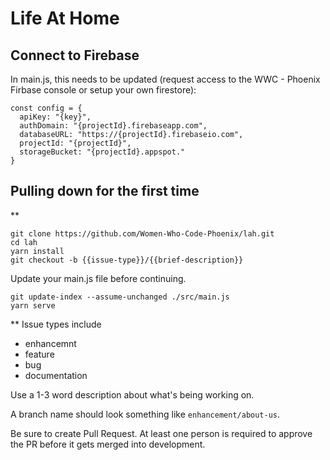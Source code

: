 # Life At Home

## Connect to Firebase
In main.js, this needs to be updated (request access to the WWC - Phoenix Firbase console or setup your own firestore):

```
const config = {
  apiKey: "{key}",
  authDomain: "{projectId}.firebaseapp.com",
  databaseURL: "https://{projectId}.firebaseio.com",
  projectId: "{projectId}",
  storageBucket: "{projectId}.appspot."
}
```

## Pulling down for the first time
**
```
git clone https://github.com/Women-Who-Code-Phoenix/lah.git
cd lah
yarn install
git checkout -b {{issue-type}}/{{brief-description}}
```

Update your main.js file before continuing.

```
git update-index --assume-unchanged ./src/main.js
yarn serve
```

**
Issue types include
- enhancemnt
- feature
- bug
- documentation

Use a 1-3 word description about what's being working on.

A branch name should look something like ```enhancement/about-us```.


Be sure to create Pull Request. At least one person is required to approve the PR before it gets merged into development.

